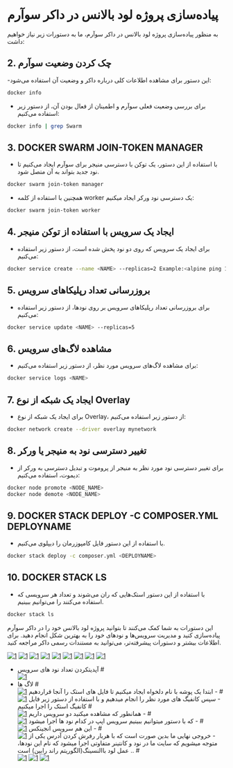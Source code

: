 # پیاده‌سازی پروژه لود بالانس در داکر سوآرم

به منظور پیاده‌سازی پروژه لود بالانس در داکر سوآرم، ما به دستورات زیر نیاز خواهیم داشت:

## 2. **چک کردن وضعیت سوآرم**

 -این دستور برای مشاهده اطلاعات کلی درباره داکر و وضعیت آن استفاده می‌شود:
```bash
docker info
```


- برای بررسی وضعیت فعلی سوآرم و اطمینان از فعال بودن آن، از دستور زیر استفاده می‌کنیم:
```bash
docker info | grep Swarm
```

## 3. **DOCKER SWARM JOIN-TOKEN MANAGER**
- با استفاده از این دستور، یک توکن با دسترسی منیجر برای سوآرم ایجاد می‌کنیم تا نود جدید بتواند به آن متصل شود.
```bash
docker swarm join-token manager
```

- همچنین با استفاده از کلمه worker یک دسترسی نود ورکر ایجاد میکنیم:
```bash
docker swarm join-token worker
```

## 4. **ایجاد یک سرویس با استفاده از توکن منیجر**
- برای ایجاد یک سرویس که روی دو نود پخش شده است، از دستور زیر استفاده می‌کنیم:
```bash
docker service create --name <NAME> --replicas=2 Example:<alpine ping 1.1.1.1>
```

## 5. **بروزرسانی تعداد رپلیکاهای سرویس**
- برای بروزرسانی تعداد رپلیکاهای سرویس بر روی نودها، از دستور زیر استفاده می‌کنیم:
```bash
docker service update <NAME> --replicas=5
```

## 6. **مشاهده لاگ‌های سرویس**
- برای مشاهده لاگ‌های سرویس مورد نظر، از دستور زیر استفاده می‌کنیم:
```bash
docker service logs <NAME>
```

## 7. **ایجاد یک شبکه از نوع Overlay**
- برای ایجاد یک شبکه از نوع Overlay، از دستور زیر استفاده می‌کنیم:
```bash
docker network create --driver overlay mynetwork
```

## 8. **تغییر دسترسی نود به منیجر یا ورکر**
- برای تغییر دسترسی نود مورد نظر به منیجر از پروموت و  تبدیل دسترسی به ورکر از دیموت، استفاده می‌کنیم: 
```bash
docker node promote <NODE_NAME>
docker node demote <NODE_NAME>
```


## 9. DOCKER STACK DEPLOY -C COMPOSER.YML DEPLOYNAME
- با استفاده از این دستور فایل کامپوزرمان را دیپلوی می‌کنیم.
```bash
docker stack deploy -c composer.yml <DEPLOYNAME>
```

## 10. DOCKER STACK LS
- با استفاده از این دستور استک‌هایی که ران می‌شوند و تعداد هر سرویسی که استفاده می‌کنند را می‌توانیم ببینیم.
```bash
docker stack ls
```

این دستورات به شما کمک می‌کنند تا بتوانید پروژه لود بالانس خود را در داکر سوآرم پیاده‌سازی کنید و مدیریت سرویس‌ها و نودهای خود را به بهترین شکل انجام دهید. برای اطلاعات بیشتر و دستورات پیشرفته‌تر، می‌توانید به مستندات رسمی داکر مراجعه کنید.


[![1](./photos/1.jpg)](https://github.com/pouria-azad/load-balancing)
[![1](./photos/2.jpg)](https://github.com/pouria-azad/load-balancing)
[![1](./photos/3.jpg)](https://github.com/pouria-azad/load-balancing)
[![1](./photos/4.jpg)](https://github.com/pouria-azad/load-balancing)
[![1](./photos/5.jpg)](https://github.com/pouria-azad/load-balancing)
[![1](./photos/6.jpg)](https://github.com/pouria-azad/load-balancing)
[![1](./photos/7.jpg)](https://github.com/pouria-azad/load-balancing)
[![1](./photos/8.jpg)](https://github.com/pouria-azad/load-balancing)
[![1](./photos/9.jpg)](https://github.com/pouria-azad/load-balancing)
 - آپدیت‬‫کردن‬ ‫تعداد‬ ‫نود‬ ‫های‬ ‫سرویس‬
#<br>
[![1](./photos/10.jpg)](https://github.com/pouria-azad/load-balancing)
- لاگ ها
#<br>
[![1](./photos/11.jpg)](https://github.com/pouria-azad/load-balancing)
‫- ابتدا ‬‫یک‬ ‫پوشه‬ ‫با‬ ‫نام‬ ‫دلخواه‬ ‫ایجاد‬ ‫میکنیم‬ ‫تا‬ ‫فایل‬ ‫های‬ ‫استک‬ ‫را‬ ‫آنجا‬
‫قرار‬‫دهیم‬
#<br>
[![1](./photos/12.jpg)](https://github.com/pouria-azad/load-balancing)
‫- سپس ‬‫کانفیگ‬ ‫های‬ ‫مورد‬ ‫نظر‬ ‫را‬ ‫انجام‬ ‫میدهیم‬ ‫و‬ ‫با‬ ‫استفاده‬ ‫از‬ ‫دستور‬
  زیر فایل‬ ‫کانفیگ‬ ‫استک‬ ‫را‬ ‫اجرا‬ ‫میکنیم‬
#<br>
[![1](./photos/13.jpg)](https://github.com/pouria-azad/load-balancing)
‫- همانطور ‬‫که‬ ‫مشاهده‬ ‫میکنید‬ ‫دو‬ ‫سرویس‬ ‫داریم‬
#<br>
[![1](./photos/14.jpg)](https://github.com/pouria-azad/load-balancing)
‫- که ‬‫با‬ ‫دستور‬‬ ‫میتوانیم‬ ‫ببینیم‬ ‫سرویس‬ ‫اپپ‬ ‫در‬ ‫کدام‬ ‫نود‬ ‫ها‬ ‫اجرا‬
‫میشود‬
#<br>
[![1](./photos/15.jpg)](https://github.com/pouria-azad/load-balancing)
‫- این هم ‬‫سرویس‬ ‫انجینکس‬
#<br>
[![1](./photos/16.jpg)](https://github.com/pouria-azad/load-balancing)
‫- خروجی ‬‫نهایی‬ ‫ما‬ ‫بدین‬ ‫صورت‬ ‫است‬ ‫که‬ ‫با‬ ‫هربار‬ ‫رفرش‬ ‫کرد‬ن‬ ‫آدرس‬
‫یکی از نودها‪،‬‬ ‫متوجه‬ ‫میشویم‬ ‫که‬ ‫سایت‬ ‫ما‬ ‫در‬ ‫نود‬ ‫و‬ ‫کانتینر‬ ‫متفاوتی‬
‫اجرا ‬‫میشود‬ ‫که‬ ‫نام‬ ‫این‬ ‫عمل‬ ‫لود‬ ‫باالنسینگ‬(الگوریتم راند رابین) ‫است‬ ‫‪..‬‬
#<br>
[![1](./photos/17.jpg)](https://github.com/pouria-azad/load-balancing)
[![1](./photos/18.jpg)](https://github.com/pouria-azad/load-balancing)
[![1](./photos/19.jpg)](https://github.com/pouria-azad/load-balancing)
